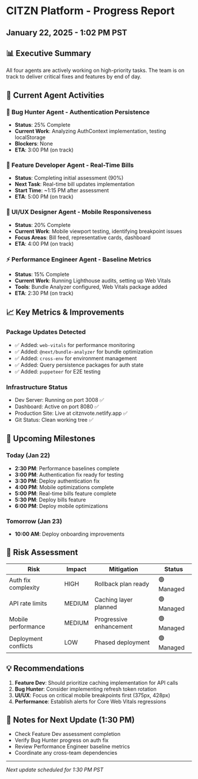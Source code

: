 # CITZN Platform - Progress Report
## January 22, 2025 - 1:02 PM PST

## 📊 Executive Summary

All four agents are actively working on high-priority tasks. The team is on track to deliver critical fixes and features by end of day.

## 🔄 Current Agent Activities

### 🐛 Bug Hunter Agent - Authentication Persistence
- **Status**: 25% Complete
- **Current Work**: Analyzing AuthContext implementation, testing localStorage
- **Blockers**: None
- **ETA**: 3:00 PM (on track)

### 🚀 Feature Developer Agent - Real-Time Bills
- **Status**: Completing initial assessment (90%)
- **Next Task**: Real-time bill updates implementation
- **Start Time**: ~1:15 PM after assessment
- **ETA**: 5:00 PM (on track)

### 🎨 UI/UX Designer Agent - Mobile Responsiveness
- **Status**: 20% Complete
- **Current Work**: Mobile viewport testing, identifying breakpoint issues
- **Focus Areas**: Bill feed, representative cards, dashboard
- **ETA**: 4:00 PM (on track)

### ⚡ Performance Engineer Agent - Baseline Metrics
- **Status**: 15% Complete
- **Current Work**: Running Lighthouse audits, setting up Web Vitals
- **Tools**: Bundle Analyzer configured, Web Vitals package added
- **ETA**: 2:30 PM (on track)

## 📈 Key Metrics & Improvements

### Package Updates Detected
- ✅ Added: `web-vitals` for performance monitoring
- ✅ Added: `@next/bundle-analyzer` for bundle optimization
- ✅ Added: `cross-env` for environment management
- ✅ Added: Query persistence packages for auth state
- ✅ Added: `puppeteer` for E2E testing

### Infrastructure Status
- Dev Server: Running on port 3008 ✅
- Dashboard: Active on port 8080 ✅
- Production Site: Live at citznvote.netlify.app ✅
- Git Status: Clean working tree ✅

## 🎯 Upcoming Milestones

### Today (Jan 22)
- **2:30 PM**: Performance baselines complete
- **3:00 PM**: Authentication fix ready for testing
- **3:30 PM**: Deploy authentication fix
- **4:00 PM**: Mobile optimizations complete
- **5:00 PM**: Real-time bills feature complete
- **5:30 PM**: Deploy bills feature
- **6:00 PM**: Deploy mobile optimizations

### Tomorrow (Jan 23)
- **10:00 AM**: Deploy onboarding improvements

## 🚦 Risk Assessment

| Risk | Impact | Mitigation | Status |
|------|--------|------------|--------|
| Auth fix complexity | HIGH | Rollback plan ready | 🟢 Managed |
| API rate limits | MEDIUM | Caching layer planned | 🟢 Managed |
| Mobile performance | MEDIUM | Progressive enhancement | 🟢 Managed |
| Deployment conflicts | LOW | Phased deployment | 🟢 Managed |

## 💡 Recommendations

1. **Feature Dev**: Should prioritize caching implementation for API calls
2. **Bug Hunter**: Consider implementing refresh token rotation
3. **UI/UX**: Focus on critical mobile breakpoints first (375px, 428px)
4. **Performance**: Establish alerts for Core Web Vitals regressions

## 📝 Notes for Next Update (1:30 PM)

- Check Feature Dev assessment completion
- Verify Bug Hunter progress on auth fix
- Review Performance Engineer baseline metrics
- Coordinate any cross-team dependencies

---

*Next update scheduled for 1:30 PM PST*